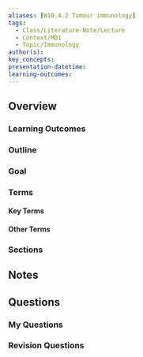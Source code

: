 ```yaml
---
aliases: [W10.4.2 Tumour immunology]
tags:
  - Class/Literature-Note/Lecture
  - Context/MD1
  - Topic/Immunology
author(s): 
key_concepts: 
presentation-datetime: 
learning-outcomes:
---
```



## Overview
### Learning Outcomes

### Outline

### Goal

### Terms
#### Key Terms

#### Other Terms

### Sections


## Notes


## Questions

### My Questions
### Revision Questions




